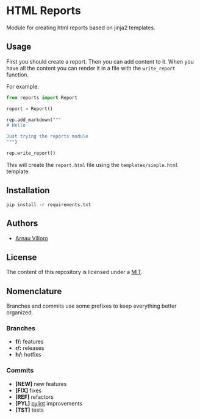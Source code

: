 # HTML Reports

Module for creating html reports based on jinja2 templates.

## Usage

First you should create a report. Then you can add content to it. When you have all the content you can render it in a file with the `write_report` function.

For example:

```python
from reports import Report

report = Report()

rep.add_markdown("""
# Hello

Just trying the reports module
""")

rep.write_report()
```

This will create the `report.html` file using the `templates/simple.html` template.

## Installation

	pip install -r requirements.txt

## Authors
* [Arnau Villoro](https://villoro.com)

## License
The content of this repository is licensed under a [MIT](https://opensource.org/licenses/MIT).

## Nomenclature
Branches and commits use some prefixes to keep everything better organized.

### Branches
* **f/:** features
* **r/:** releases
* **h/:** hotfixs

### Commits
* **[NEW]** new features
* **[FIX]** fixes
* **[REF]** refactors
* **[PYL]** [pylint](https://www.pylint.org/) improvements
* **[TST]** tests
